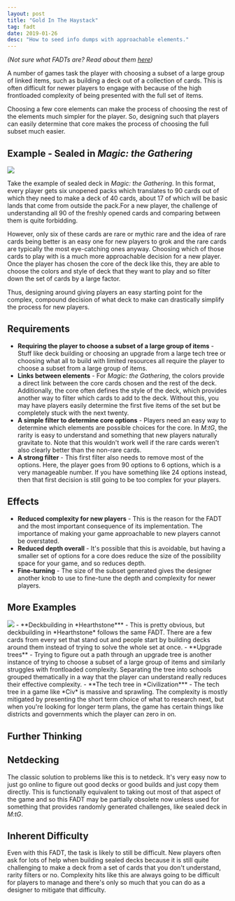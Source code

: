 ```yaml
---
layout: post
title: "Gold In The Haystack"
tag: fadt
date: 2019-01-26
desc: "How to seed info dumps with approachable elements."
---
```


*(Not sure what FADTs are? Read about them [here](http://www.gamasutra.com/view/feature/3357/formal_abstract_design_tools.php))*

A number of games task the player with choosing a subset of a large group of linked items, such as building a deck out of a collection of cards. This is often difficult for newer players to engage with because of the high frontloaded complexity of being presented with the full set of items.

Choosing a few core elements can make the process of choosing the rest of the elements much simpler for the player. So, designing such that players can easily determine that core makes the process of choosing the full subset much easier.

## Example - Sealed in *Magic: the Gathering*
<img src="/blogImages/callOfTheConclave.jpg" />

Take the example of sealed deck in *Magic: the Gathering*. In this format, every player gets six unopened packs which translates to 90 cards out of which they need to make a deck of 40 cards, about 17 of which will be basic lands that come from outside the pack.For a new player, the challenge of understanding all 90 of the freshly opened cards and comparing between them is quite forbidding.

However, only six of these cards are rare or mythic rare and the idea of rare cards being better is an easy one for new players to grok and the rare cards are typically the most eye-catching ones anyway. Choosing which of those cards to play with is a much more approachable decision for a new player. Once the player has chosen the core of the deck like this, they are able to choose the colors and style of deck that they want to play and so filter down the set of cards by a large factor.

Thus, designing around giving players an easy starting point for the complex, compound decision of what deck to make can drastically simplify the process for new players.

## Requirements
- **Requiring the player to choose a subset of a large group of items** - Stuff like deck building or choosing an upgrade from a large tech tree or choosing what all to build with limited resources all require the player to choose a subset from a large group of items.
- **Links between elements** - For *Magic: the Gathering*, the colors provide a direct link between the core cards chosen and the rest of the deck. Additionally, the core often defines the style of the deck, which provides another way to filter which cards to add to the deck. Without this, you may have players easily determine the first five items of the set but be completely stuck with the next twenty.
- **A simple filter to determine core options** - Players need an easy way to determine which elements are possible choices for the core. In *M:tG*, the rarity is easy to understand and something that new players naturally gravitate to. Note that this wouldn't work well if the rare cards weren't also clearly better than the non-rare cards.
- **A strong filter** - This first filter also needs to remove most of the options. Here, the player goes from 90 options to 6 options, which is a very manageable number. If you have something like 24 options instead, then that first decision is still going to be too complex for your players.

## Effects
- **Reduced complexity for new players** - This is the reason for the FADT and the most important consequence of its implementation. The importance of making your game approachable to new players cannot be overstated.
- **Reduced depth overall** - It's possible that this is avoidable, but having a smaller set of options for a core does reduce the size of the possibility space for your game, and so reduces depth.
- **Fine-turning** - The size of the subset generated gives the designer another knob to use to fine-tune the depth and complexity for newer players.

## More Examples
<img src="/blogImages/civTech2.png" />
- **Deckbuilding in *Hearthstone*** - This is pretty obvious, but deckbuilding in *Hearthstone* follows the same FADT. There are a few cards from every set that stand out and people start by building decks around them instead of trying to solve the whole set at once.
- **Upgrade trees** - Trying to figure out a path through an upgrade tree is another instance of trying to choose a subset of a large group of items and similarly struggles with frontloaded complexity. Separating the tree into schools grouped thematically in a way that the player can understand really reduces their effective complexity.
- **The tech tree in *Civilization*** - The tech tree in a game like *Civ* is massive and sprawling. The complexity is mostly mitigated by presenting the short term choice of what to research next, but when you're looking for longer term plans, the game has certain things like districts and governments which the player can zero in on.

## Further Thinking
## Netdecking

The classic solution to problems like this is to netdeck. It's very easy now to just go online to figure out good decks or good builds and just copy them directly. This is functionally equivalent to taking out most of that aspect of the game and so this FADT may be partially obsolete now unless used for something that provides randomly generated challenges, like sealed deck in *M:tG*.

## Inherent Difficulty

Even with this FADT, the task is likely to still be difficult. New players often ask for lots of help when building sealed decks because it is still quite challenging to make a deck from a set of cards that you don't understand, rarity filters or no. Complexity hits like this are always going to be difficult for players to manage and there's only so much that you can do as a designer to mitigate that difficulty.

